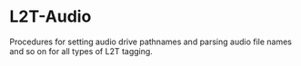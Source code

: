 L2T-Audio
=========

Procedures for setting audio drive pathnames and parsing audio file names and so on for all types of L2T tagging.
